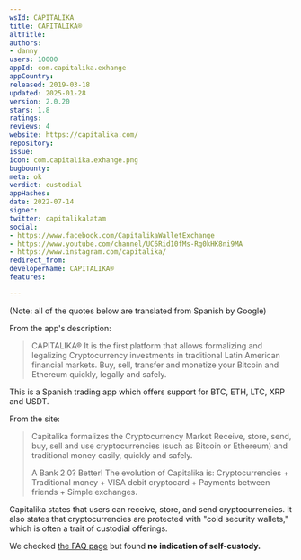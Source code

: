 ```yaml
---
wsId: CAPITALIKA
title: CAPITALIKA®
altTitle: 
authors:
- danny
users: 10000
appId: com.capitalika.exhange
appCountry: 
released: 2019-03-18
updated: 2025-01-28
version: 2.0.20
stars: 1.8
ratings: 
reviews: 4
website: https://capitalika.com/
repository: 
issue: 
icon: com.capitalika.exhange.png
bugbounty: 
meta: ok
verdict: custodial
appHashes: 
date: 2022-07-14
signer: 
twitter: capitalikalatam
social:
- https://www.facebook.com/CapitalikaWalletExchange
- https://www.youtube.com/channel/UC6Rid10fMs-Rg0kHK8ni9MA
- https://www.instagram.com/capitalika/
redirect_from: 
developerName: CAPITALIKA®
features: 

---
```


(Note: all of the quotes below are translated from Spanish by Google)

From the app's description:

> CAPITALIKA® It is the first platform that allows formalizing and legalizing Cryptocurrency investments in traditional Latin American financial markets. Buy, sell, transfer and monetize your Bitcoin and Ethereum quickly, legally and safely.

This is a Spanish trading app which offers support for BTC, ETH, LTC, XRP and USDT. 

From the site:

> Capitalika formalizes the Cryptocurrency Market
Receive, store, send, buy, sell and use cryptocurrencies (such as Bitcoin or Ethereum) and traditional money easily, quickly and safely.
>
> A Bank 2.0? Better! The evolution of Capitalika is: Cryptocurrencies + Traditional money + VISA debit cryptocard + Payments between friends + Simple exchanges.

Capitalika states that users can receive, store, and send cryptocurrencies. It also states that cryptocurrencies are protected with "cold security wallets," which is often a trait of custodial offerings.

We checked [the FAQ page](https://capitalika.com/preguntas-frecuentes/) but found **no indication of self-custody.**
